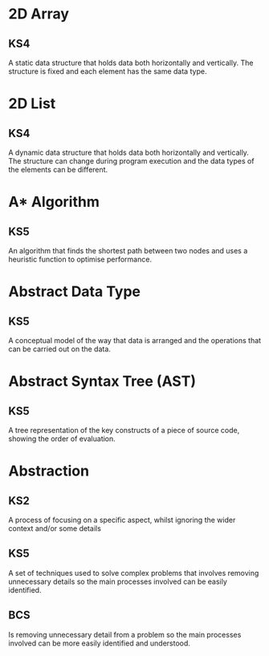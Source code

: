 # 2D Array
## KS4 
A static data structure that holds data both horizontally and vertically. The structure is fixed and each element has the same data type.

# 2D List
## KS4 
A dynamic data structure that holds data both horizontally and vertically. The structure can change during program execution and the data types of the elements can be different.

# A* Algorithm
## KS5
An algorithm that finds the shortest path between two nodes and uses a heuristic function to optimise performance.

# Abstract Data Type
## KS5
A conceptual model of the way that data is arranged and the operations that can be carried out on the data.

# Abstract Syntax Tree (AST)
## KS5
A tree representation of the key constructs of a piece of source code, showing the order of evaluation.

# Abstraction
## KS2
A process of focusing on a specific aspect, whilst ignoring the wider context and/or some details 
## KS5
A set of techniques used to solve complex problems that involves removing unnecessary details so the main processes involved can be easily identified.
## BCS
Is removing unnecessary detail from a problem so the main processes involved can be more easily identified and understood.

